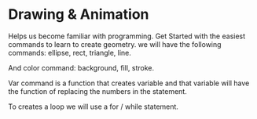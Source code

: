# Drawing & Animation 

Helps us become familiar with programming. Get Started with the easiest commands to learn to create geometry. we will have the following commands: ellipse, rect, triangle, line. 

And color command: background, fill, stroke.

Var command is a function  that creates variable and that variable will have the function of replacing the numbers in the statement.

To creates a loop we will use a for / while statement.